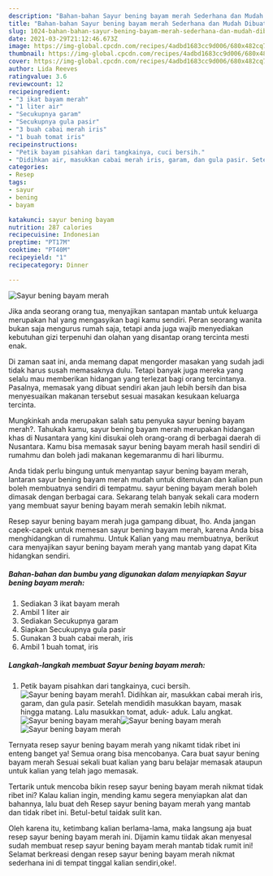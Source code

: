 ```yaml
---
description: "Bahan-bahan Sayur bening bayam merah Sederhana dan Mudah Dibuat"
title: "Bahan-bahan Sayur bening bayam merah Sederhana dan Mudah Dibuat"
slug: 1024-bahan-bahan-sayur-bening-bayam-merah-sederhana-dan-mudah-dibuat
date: 2021-03-29T21:12:46.673Z
image: https://img-global.cpcdn.com/recipes/4adbd1683cc9d006/680x482cq70/sayur-bening-bayam-merah-foto-resep-utama.jpg
thumbnail: https://img-global.cpcdn.com/recipes/4adbd1683cc9d006/680x482cq70/sayur-bening-bayam-merah-foto-resep-utama.jpg
cover: https://img-global.cpcdn.com/recipes/4adbd1683cc9d006/680x482cq70/sayur-bening-bayam-merah-foto-resep-utama.jpg
author: Lida Reeves
ratingvalue: 3.6
reviewcount: 12
recipeingredient:
- "3 ikat bayam merah"
- "1 liter air"
- "Secukupnya garam"
- "Secukupnya gula pasir"
- "3 buah cabai merah iris"
- "1 buah tomat iris"
recipeinstructions:
- "Petik bayam pisahkan dari tangkainya, cuci bersih."
- "Didihkan air, masukkan cabai merah iris, garam, dan gula pasir. Setelah mendidih masukkan bayam, masak hingga matang. Lalu masukkan tomat, aduk- aduk. Lalu angkat."
categories:
- Resep
tags:
- sayur
- bening
- bayam

katakunci: sayur bening bayam 
nutrition: 287 calories
recipecuisine: Indonesian
preptime: "PT17M"
cooktime: "PT40M"
recipeyield: "1"
recipecategory: Dinner

---
```



![Sayur bening bayam merah](https://img-global.cpcdn.com/recipes/4adbd1683cc9d006/680x482cq70/sayur-bening-bayam-merah-foto-resep-utama.jpg)

Jika anda seorang orang tua, menyajikan santapan mantab untuk keluarga merupakan hal yang mengasyikan bagi kamu sendiri. Peran seorang  wanita bukan saja mengurus rumah saja, tetapi anda juga wajib menyediakan kebutuhan gizi terpenuhi dan olahan yang disantap orang tercinta mesti enak.

Di zaman  saat ini, anda memang dapat mengorder masakan yang sudah jadi tidak harus susah memasaknya dulu. Tetapi banyak juga mereka yang selalu mau memberikan hidangan yang terlezat bagi orang tercintanya. Pasalnya, memasak yang dibuat sendiri akan jauh lebih bersih dan bisa menyesuaikan makanan tersebut sesuai masakan kesukaan keluarga tercinta. 



Mungkinkah anda merupakan salah satu penyuka sayur bening bayam merah?. Tahukah kamu, sayur bening bayam merah merupakan hidangan khas di Nusantara yang kini disukai oleh orang-orang di berbagai daerah di Nusantara. Kamu bisa memasak sayur bening bayam merah hasil sendiri di rumahmu dan boleh jadi makanan kegemaranmu di hari liburmu.

Anda tidak perlu bingung untuk menyantap sayur bening bayam merah, lantaran sayur bening bayam merah mudah untuk ditemukan dan kalian pun boleh membuatnya sendiri di tempatmu. sayur bening bayam merah boleh dimasak dengan berbagai cara. Sekarang telah banyak sekali cara modern yang membuat sayur bening bayam merah semakin lebih nikmat.

Resep sayur bening bayam merah juga gampang dibuat, lho. Anda jangan capek-capek untuk memesan sayur bening bayam merah, karena Anda bisa menghidangkan di rumahmu. Untuk Kalian yang mau membuatnya, berikut cara menyajikan sayur bening bayam merah yang mantab yang dapat Kita hidangkan sendiri.

<!--inarticleads1-->

##### Bahan-bahan dan bumbu yang digunakan dalam menyiapkan Sayur bening bayam merah:

1. Sediakan 3 ikat bayam merah
1. Ambil 1 liter air
1. Sediakan Secukupnya garam
1. Siapkan Secukupnya gula pasir
1. Gunakan 3 buah cabai merah, iris
1. Ambil 1 buah tomat, iris




<!--inarticleads2-->

##### Langkah-langkah membuat Sayur bening bayam merah:

1. Petik bayam pisahkan dari tangkainya, cuci bersih.
<img src="https://img-global.cpcdn.com/steps/13d1bb6c71da4483/160x128cq70/sayur-bening-bayam-merah-langkah-memasak-1-foto.jpg" alt="Sayur bening bayam merah">1. Didihkan air, masukkan cabai merah iris, garam, dan gula pasir. Setelah mendidih masukkan bayam, masak hingga matang. Lalu masukkan tomat, aduk- aduk. Lalu angkat.
<img src="https://img-global.cpcdn.com/steps/482310d93df73ca4/160x128cq70/sayur-bening-bayam-merah-langkah-memasak-2-foto.jpg" alt="Sayur bening bayam merah"><img src="https://img-global.cpcdn.com/steps/36cce91f78007c21/160x128cq70/sayur-bening-bayam-merah-langkah-memasak-2-foto.jpg" alt="Sayur bening bayam merah"><img src="https://img-global.cpcdn.com/steps/284442c41eb6c64c/160x128cq70/sayur-bening-bayam-merah-langkah-memasak-2-foto.jpg" alt="Sayur bening bayam merah">



Ternyata resep sayur bening bayam merah yang nikamt tidak ribet ini enteng banget ya! Semua orang bisa mencobanya. Cara buat sayur bening bayam merah Sesuai sekali buat kalian yang baru belajar memasak ataupun untuk kalian yang telah jago memasak.

Tertarik untuk mencoba bikin resep sayur bening bayam merah nikmat tidak ribet ini? Kalau kalian ingin, mending kamu segera menyiapkan alat dan bahannya, lalu buat deh Resep sayur bening bayam merah yang mantab dan tidak ribet ini. Betul-betul taidak sulit kan. 

Oleh karena itu, ketimbang kalian berlama-lama, maka langsung aja buat resep sayur bening bayam merah ini. Dijamin kamu tiidak akan menyesal sudah membuat resep sayur bening bayam merah mantab tidak rumit ini! Selamat berkreasi dengan resep sayur bening bayam merah nikmat sederhana ini di tempat tinggal kalian sendiri,oke!.

